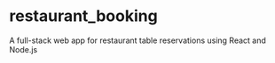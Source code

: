 # restaurant_booking
A full-stack web app for restaurant table reservations using React and Node.js
